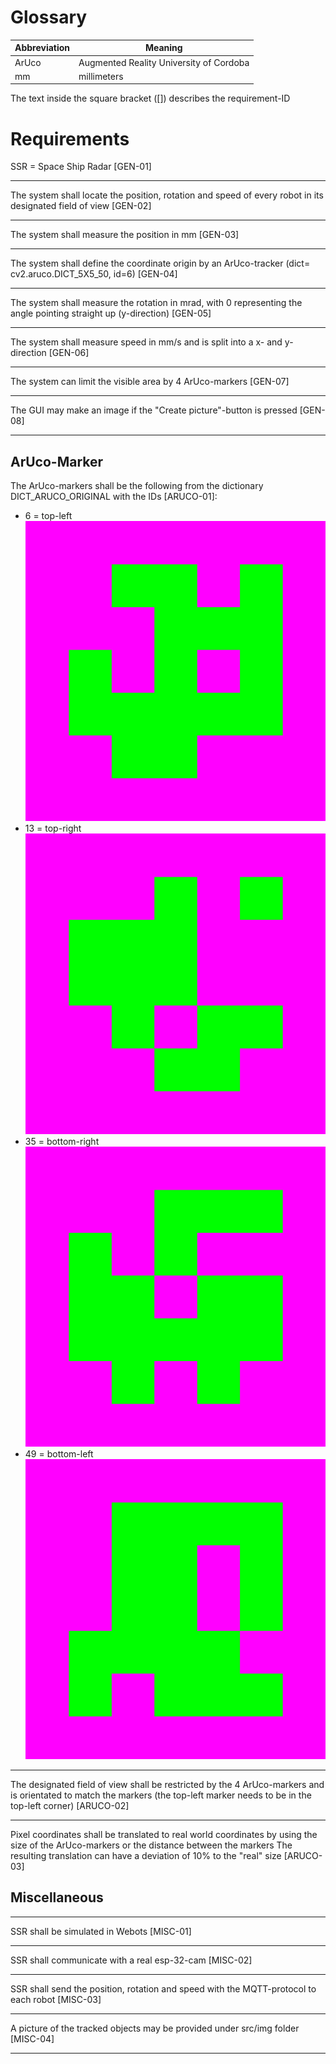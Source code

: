 # Glossary

Abbreviation | Meaning
--- | ---
ArUco | Augmented Reality University of Cordoba
mm | millimeters

The text inside the square bracket ([]) describes the requirement-ID

# Requirements

SSR = Space Ship Radar [GEN-01]

---

The system shall locate the position, rotation and speed of every robot in its designated field of view [GEN-02]

---

The system shall measure the position in mm [GEN-03]

---

The system shall define the coordinate origin by an ArUco-tracker (dict= cv2.aruco.DICT_5X5_50, id=6) [GEN-04]

---


The system shall measure the rotation in mrad, with 0 representing the angle pointing straight up (y-direction) [GEN-05]

---

The system shall measure speed in mm/s and is split into a x- and y-direction [GEN-06]

---

The system can limit the visible area by 4 ArUco-markers [GEN-07]

---

The GUI may make an image if the "Create picture"-button is pressed [GEN-08]

---

## ArUco-Marker

The ArUco-markers shall be the following from the dictionary DICT_ARUCO_ORIGINAL with the IDs [ARUCO-01]:
- 6 = top-left  
![pink_6](../../webots/protos/pink_6.png)
- 13 = top-right  
![pink_13](../../webots/protos/pink_13.png)
- 35 = bottom-right  
![pink_35](../../webots/protos/pink_35.png)
- 49 = bottom-left  
![pink_49](../../webots/protos/pink_49.png)

---

The designated field of view shall be restricted by the 4 ArUco-markers and is orientated to match the markers (the top-left marker needs to be in the top-left corner) [ARUCO-02]

---

Pixel coordinates shall be translated to real world coordinates by using the size of the ArUco-markers or the distance between the markers
The resulting translation can have a deviation of 10% to the "real" size [ARUCO-03]


## Miscellaneous

---

SSR shall be simulated in Webots [MISC-01]

---

SSR shall communicate with a real esp-32-cam [MISC-02]

---

SSR shall send the position, rotation and speed with the MQTT-protocol to each robot [MISC-03]

---

A picture of the tracked objects may be provided under src/img folder [MISC-04]

---

